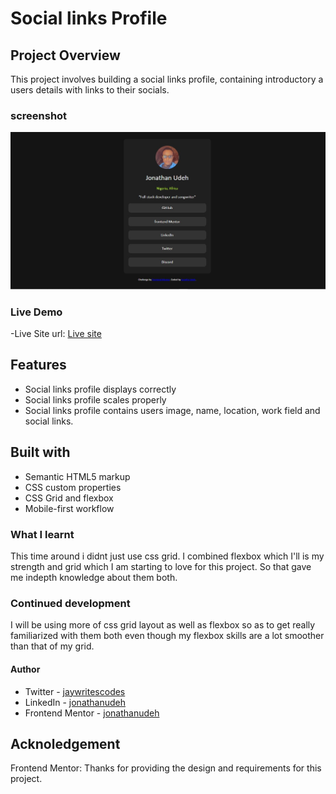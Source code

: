 # Social links Profile

## Project Overview
This project involves building a social links profile, containing introductory a users details with links to their socials.

### screenshot
![Project image preview](./images/screenshot.jpg)

### Live Demo
-Live Site url: [Live site]()

## Features
- Social links profile displays correctly
- Social links profile scales properly
- Social links profile contains users image, name, location, work field and social links.

## Built with
- Semantic HTML5 markup
- CSS custom properties
- CSS Grid and flexbox
- Mobile-first workflow

### What I learnt
This time around i didnt just use css grid. I combined flexbox which I'll is my strength and grid which I am starting to love for this project. So that gave me indepth knowledge about them both.

### Continued development
I will be using more of css grid layout as well as flexbox so as to get really familiarized with them both even though my flexbox skills are a lot smoother than that of my grid.

#### Author
- Twitter - [jaywritescodes](https://x.com/jaywritescodes)
- LinkedIn - [jonathanudeh](https://www.linkedin.com/in/jonathan-udeh-a86766329/)
- Frontend Mentor - [jonathanudeh](https://www.frontendmentor.io/profile/jonathanudeh)

## Acknoledgement
Frontend Mentor: Thanks for providing the design and requirements for this project.